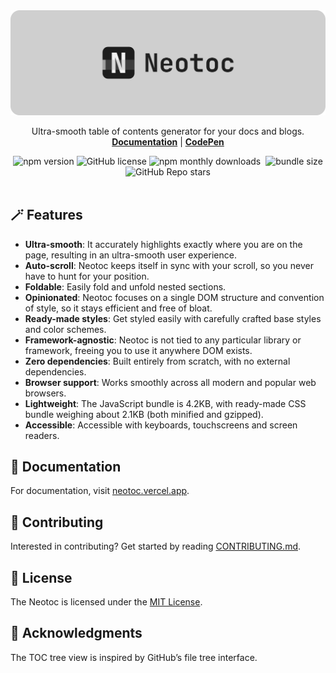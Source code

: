 <a href="https://neotoc.vercel.app" target="_blank">
  <picture>
    <source media="(prefers-color-scheme: dark)" srcset="https://raw.githubusercontent.com/ashutoshbw/neotoc/refs/heads/main/.github/assets/readme-banner-dark.png">
    <source media="(prefers-color-scheme: light)" srcset="https://raw.githubusercontent.com/ashutoshbw/neotoc/refs/heads/main/.github/assets/readme-banner-light.png">
    <img alt="Neotoc" src="https://raw.githubusercontent.com/ashutoshbw/neotoc/refs/heads/main/.github/assets/readme-banner-light.png">
  </picture>
</a>

<p align="center">
  <p align="center">
    Ultra-smooth table of contents generator for your docs and blogs.
    <br/>
    <b><a href="https://neotoc.vercel.app/" target="_blank">Documentation</a></b> | <b><a href="https://codepen.io/ashutoshbw/pen/Jojvvbp" target="_blank">CodePen</a></b>
  </p>
</p>

<div align="center">
  <img src="https://img.shields.io/npm/v/neotoc?style=flat-square" alt="npm version">
  <img src="https://img.shields.io/github/license/ashutoshbw/neotoc?style=flat-square" alt="GitHub license">
  <img src="https://img.shields.io/npm/dm/neotoc?style=flat-square" alt="npm monthly downloads">
  <img src="https://data.jsdelivr.com/v1/package/npm/neotoc/badge" alt="">
  <img src="https://img.shields.io/bundlephobia/minzip/neotoc?style=flat-square" alt="bundle size">
  <img src="https://img.shields.io/github/stars/ashutoshbw/neotoc?style=flat-square" alt="GitHub Repo stars">
</div>

<br/>

## 🪄 Features

- **Ultra-smooth**: It accurately highlights exactly where you are on the page, resulting in an ultra-smooth user experience.
- **Auto-scroll**: Neotoc keeps itself in sync with your scroll, so you never have to hunt for your position.
- **Foldable**: Easily fold and unfold nested sections.
- **Opinionated**: Neotoc focuses on a single DOM structure and convention of style, so it stays efficient and free of bloat.
- **Ready-made styles**: Get styled easily with carefully crafted base styles and color schemes.
- **Framework-agnostic**: Neotoc is not tied to any particular library or framework, freeing you to use it anywhere DOM exists.
- **Zero dependencies**: Built entirely from scratch, with no external dependencies.
- **Browser support**: Works smoothly across all modern and popular web browsers.
- **Lightweight**: The JavaScript bundle is 4.2KB, with ready-made CSS bundle weighing about 2.1KB (both minified and gzipped).
- **Accessible**: Accessible with keyboards, touchscreens and screen readers.

## 📖 Documentation

For documentation, visit [neotoc.vercel.app](https://neotoc.vercel.app/).

## 🤝 Contributing

Interested in contributing? Get started by reading [CONTRIBUTING.md](https://github.com/ashutoshbw/neotoc/blob/main/CONTRIBUTING.md).

## 📄 License

The Neotoc is licensed under the [MIT License](https://github.com/ashutoshbw/neotoc/blob/main/LICENSE).

## 🏅 Acknowledgments

The TOC tree view is inspired by GitHub’s file tree interface.
